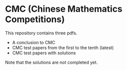 # CMC (Chinese Mathematics Competitions)
This repository contains three pdfs.
- A conclusion to CMC
- CMC test papers from the first to the tenth (latest)
- CMC test papers with solutions

Note that the solutions are not completed yet.

